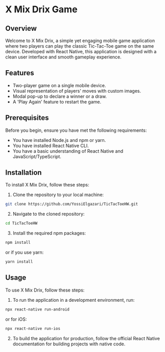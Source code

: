 # X Mix Drix Game

## Overview
Welcome to X Mix Drix, a simple yet engaging mobile game application where two players can play the classic Tic-Tac-Toe game on the same device. Developed with React Native, this application is designed with a clean user interface and smooth gameplay experience. 

## Features
- Two-player game on a single mobile device.
- Visual representation of players' moves with custom images.
- Modal pop-up to declare a winner or a draw.
- A 'Play Again' feature to restart the game.

## Prerequisites
Before you begin, ensure you have met the following requirements:
- You have installed Node.js and npm or yarn.
- You have installed React Native CLI.
- You have a basic understanding of React Native and JavaScript/TypeScript.

## Installation
To install X Mix Drix, follow these steps:
1. Clone the repository to your local machine:
```bash
git clone https://github.com/YossiElgazari/TicTacToeHW.git
```
2. Navigate to the cloned repository:
```bash
cd TicTacToeHW
```
3. Install the required npm packages:
```bash
npm install
```
or if you use yarn:
```bash
yarn install
```

## Usage
To use X Mix Drix, follow these steps:
1. To run the application in a development environment, run:
```bash
npx react-native run-android
```
or for iOS:
```bash
npx react-native run-ios
```
2. To build the application for production, follow the official React Native documentation for building projects with native code.

